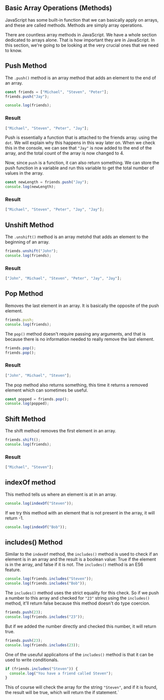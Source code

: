 ## Basic Array Operations (Methods)

JavaScript has some built-in function that we can basically apply on arrays, and these are called methods. Methods are simply array operations.

There are countless array methods in JavaScript. We have a whole section dedicated to arrays alone. That is how important they are in JavaScript. In this section, we're going to be looking at the very crucial ones that we need to know.

<!-- Add Elements -->

## Push Method

The `.push()` method is an array method that adds an element to the end of an array.

```js
const friends = ["Michael", "Steven", "Peter"];
friends.push("Jay");

console.log(friends);
```

### Result

```js
["Michael", "Steven", "Peter", "Jay"];
```

Push is essentially a function that is attached to the friends array. using the `dot`. We will explain why this happens in this way later on.
When we check this in the console, we can see that `"Jay"` is now added to the end of the array, and the total count of the array is now changed to 4.

Now, since `push` is a function, it can also return something. We can store the push function in a variable and run this variable to get the total number of values in the array.

```js
const newLength = friends.push("Jay");
console.log(newLength);
```

### Result

```js
["Michael", "Steven", "Peter", "Jay", "Jay"];
```

## Unshift Method

The `.unshift()` method is an array metohd that adds an element to the beginning of an array.

```js
friends.unshift("John");
console.log(friends);
```

### Result

```js
["John", "Michael", "Steven", "Peter", "Jay", "Jay"];
```

<!-- Remove Elements -->

## Pop Method

Removes the last element in an array. It is basically the opposite of the push element.

```js
friends.push;
console.log(friends);
```

The `pop()` method doesn't require passing any arguments, and that is because there is no information needed to really remove the last element.

```js
friends.pop();
friends.pop();
```

### Result

```js
["John", "Michael", "Steven"];
```

The pop method also returns something, this time it returns a removed element which can sometimes be useful.

```js
const popped = friends.pop();
console.log(popped);
```

## Shift Method

The shift method removes the first element in an array.

```js
friends.shift();
console.log(friends);
```

### Result

```js
["Michael", "Steven"];
```

## indexOf method

This method tells us where an element is at in an array.

```js
console.log(indexOf("Steven"));
```

If we try this method with an element that is not present in the array, it will return -1.

```js
console.log(indexOf("Bob"));
```

## includes() Method

Similar to the `indexOf` method, the `includes()` method is used to check if an element is in an array and the result is a boolean value: True if the element is in the array, and false if it is not. The `includes()` method is an ES6 feature.

```js
console.log(friends.includes("Steven"));
console.log(friends.includes("Bob"));
```

The `includes()` method uses the strict equality for this check. So if we push a number to this array and checked for `"23"` string using the `includes()` method, it'll return false because this method doesn't do type coercion.

```js
friends.push(23);
console.log(friends.includes("23"));
```

But if we added the number directly and checked this number, it will return true.

```js
friends.push(23);
console.log(friends.includes(23));
```

One of the useuful applicaitons of the `includes()` method is that it can be used to write conditionals.

```js
if (friends.includes("Steven")) {
  console.log("You have a friend called Steven");
}
```

This of course will check the array for the string `"Steven"`, and if it is found, the result will be true, which will return the if statement.`
